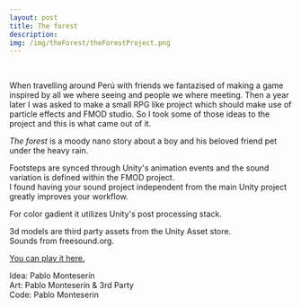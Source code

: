 ```yaml
---
layout: post
title: The forest
description:
img: /img/theForest/theForestProject.png
---
```


<div class="img_row">
	<img class="col three" src="{{ site.baseurl }}/img/theForest/theForest1.png" alt="" title="screenshot"/>
</div>
<br>

When travelling around Perú with friends we fantazised of making a game inspired by all we where seeing and people we where meeting. Then a year later I was asked to make a small RPG like project which should make use of particle effects and FMOD studio.
So I took some of those ideas to the project and this is what came out of it.

<i>The forest</i> is a moody nano story about a boy and his beloved friend pet under the heavy rain.

Footsteps are synced through Unity's animation events and the sound variation is defined within the FMOD project.<br>
I found having your sound project independent from the main Unity project greatly improves your workflow.<br>

For color gadient it utilizes Unity's post processing stack.

3d models are third party assets from the Unity Asset store.<br>
Sounds from freesound.org.

<a href="{{ site.baseurl }}/webgl/theForest/index.html" target="_blank">You can play it here.</a>

<div class="credits">
Idea: Pablo Monteserín<br>
Art: Pablo Monteserín & 3rd Party<br>
Code: Pablo Monteserin<br>
</div>